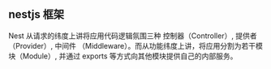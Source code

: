## nestjs 框架

 Nest 从请求的纬度上讲将应用代码逻辑氛围三种 控制器（Controller）, 提供者 （Provider）, 中间件 （Middleware）。而从功能纬度上讲，将应用分割为若干模块（Module）, 并通过 exports 等方式向其他模块提供自己的内部服务。
